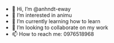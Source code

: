 - 👋 Hi, I’m @anhndt-eway
- 👀 I’m interested in animu
- 🌱 I’m currently learning how to learn
- 💞️ I’m looking to collaborate on my work
- 📫 How to reach me: 0976518968
